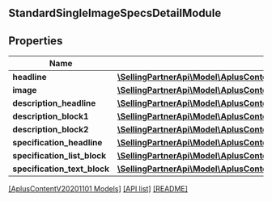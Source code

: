 ## StandardSingleImageSpecsDetailModule

## Properties

Name | Type | Description | Notes
------------ | ------------- | ------------- | -------------
**headline** | [**\SellingPartnerApi\Model\AplusContentV20201101\TextComponent**](TextComponent.md) |  | [optional]
**image** | [**\SellingPartnerApi\Model\AplusContentV20201101\ImageComponent**](ImageComponent.md) |  | [optional]
**description_headline** | [**\SellingPartnerApi\Model\AplusContentV20201101\TextComponent**](TextComponent.md) |  | [optional]
**description_block1** | [**\SellingPartnerApi\Model\AplusContentV20201101\StandardTextBlock**](StandardTextBlock.md) |  | [optional]
**description_block2** | [**\SellingPartnerApi\Model\AplusContentV20201101\StandardTextBlock**](StandardTextBlock.md) |  | [optional]
**specification_headline** | [**\SellingPartnerApi\Model\AplusContentV20201101\TextComponent**](TextComponent.md) |  | [optional]
**specification_list_block** | [**\SellingPartnerApi\Model\AplusContentV20201101\StandardHeaderTextListBlock**](StandardHeaderTextListBlock.md) |  | [optional]
**specification_text_block** | [**\SellingPartnerApi\Model\AplusContentV20201101\StandardTextBlock**](StandardTextBlock.md) |  | [optional]

[[AplusContentV20201101 Models]](../) [[API list]](../../Api) [[README]](../../../README.md)
